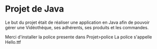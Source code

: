 # Projet de Java
Le but du projet était de réaliser une application en Java afin de pouvoir gérer une Vidéothèque, ses adhérents, ses produits et les commandes.  

Merci d'installer la police presente dans Projet>police
La police s'appelle Hello.ttf
